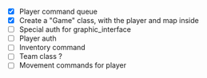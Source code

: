 - [x] Player command queue
- [x] Create a "Game" class, with the player and map inside
- [ ] Special auth for graphic_interface
- [ ] Player auth
- [ ] Inventory command
- [ ] Team class ?
- [ ] Movement commands for player